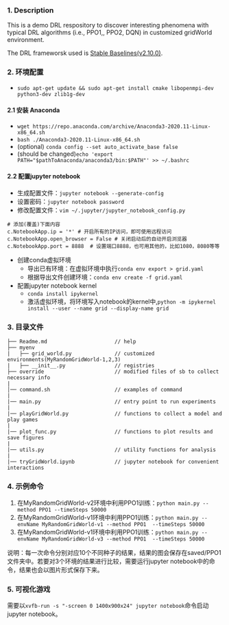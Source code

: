 ### 1. Description
This is a demo DRL respository to discover interesting phenomena with typical DRL algorithms (i.e., PPO1,, PPO2, DQN) in customized gridWorld environment.

The DRL frameworsk used is [Stable Baselines(v2.10.0)](https://stable-baselines.readthedocs.io/en/master/).


### 2. 环境配置

* `sudo apt-get update && sudo apt-get install cmake libopenmpi-dev python3-dev zlib1g-dev`

#### 2.1 安装 Anaconda
* `wget https://repo.anaconda.com/archive/Anaconda3-2020.11-Linux-x86_64.sh`
* `bash ./Anaconda3-2020.11-Linux-x86_64.sh`
* (optional) `conda config --set auto_activate_base false`
* (should be changed)`echo 'export PATH="$pathToAnaconda/anaconda3/bin:$PATH"' >> ~/.bashrc`

#### 2.2 配置jupyter notebook
* 生成配置文件：`jupyter notebook --generate-config`
* 设置密码：`jupyter notebook password`
* 修改配置文件：`vim ~/.jupyter/jupyter_notebook_config.py`
```
# 添加(覆盖)下面内容
c.NotebookApp.ip = '*' # 开启所有的IP访问，即可使用远程访问
c.NotebookApp.open_browser = False # 关闭启动后的自动开启浏览器
c.NotebookApp.port = 8888  # 设置端口8888，也可用其他的，比如1080，8080等等
```
* 创建conda虚拟环境
    * 导出已有环境：在虚拟环境中执行`conda env export > grid.yaml`
    * 根据导出文件创建环境：`conda env create -f grid.yaml`
* 配置jupyter notebook kernel
    * `conda install ipykernel`
    * 激活虚拟环境，将环境写入notebook的kernel中,`python -m ipykernel install --user --name grid --display-name grid`


### 3. 目录文件

```
├── Readme.md                      // help
├── myenv                          
|   ├── grid_world.py              // customized environments(MyRandomGridWorld-1,2,3)
|   ├── __init__.py                // registries
├── override                       // modified files of sb to collect necessary info 
|
│── command.sh                     // examples of command
|
|── main.py                        // entry point to run experiments
|
|── playGridWorld.py               // functions to collect a model and play games
|
|── plot_func.py                   // functions to plot results and save figures
|
|── utils.py                       // utility functions for analysis
|
|── tryGridWorld.ipynb             // jupyter notebook for convenient interactions  

```

### 4. 示例命令

1. 在MyRandomGridWorld-v2环境中利用PPO1训练：`python main.py --method PPO1 --timeSteps 50000` 
2. 在MyRandomGridWorld-v1环境中利用PPO1训练：`python main.py --envName MyRandomGridWorld-v1 --method PPO1  --timeSteps 50000`
3. 在MyRandomGridWorld-v1环境中利用PPO1训练：`python main.py --envName MyRandomGridWorld-v3 --method PPO1  --timeSteps 50000`

说明：每一次命令分别对应10个不同种子的结果，结果的图会保存在saved/PPO1文件夹中。若要对3个环境的结果进行比较，需要运行jupyter notebook中的命令，结果也会以图片形式保存下来。

### 5. 可视化游戏

需要以`xvfb-run -s "-screen 0 1400x900x24" jupyter notebook`命令启动jupyter notebook。
